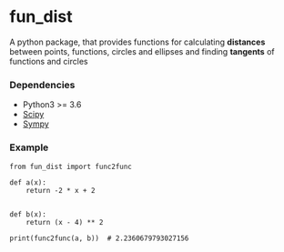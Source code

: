 # fun_dist
A python package, that provides functions for calculating **distances** between points, functions, circles and ellipses and finding **tangents** of functions and circles

### Dependencies
* Python3 >= 3.6
* [Scipy](https://github.com/scipy/scipy)
* [Sympy](https://github.com/sympy/sympy)

### Example
```
from fun_dist import func2func

def a(x):
    return -2 * x + 2


def b(x):
    return (x - 4) ** 2

print(func2func(a, b))  # 2.2360679793027156
```